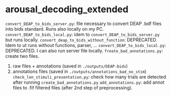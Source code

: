 # arousal_decoding_extended

`convert_DEAP_to_bids_server.py`: file necessary to convert DEAP .bdf files into bids standard. Runs also locally on my PC.
`convert_DEAP_to_bids_local.py`: idem to `convert_DEAP_to_bids_server.py` but runs locally.
`convert_deap_to_bids_without_function`: DEPRECATED. Idem to ut runs without functions, parser, ...
`convert_DEAP_to_bids_local.py`: DEPRECATED. I can also run server file locally.
`freate_bad_annotations.py`: create two files.
1. raw files + annotations (saved in `./outputs/DEAP-bids`)
2. annotations files (saved in `./outputs/annotations_bad_no_stim`)
`check_len_stimuli_presentation.py`: check how many trials are detected after running `create_bad_annotations.py`
`add_annotations.py`: add annot files to .fif filtered files (after 2nd step of preprocessing).

